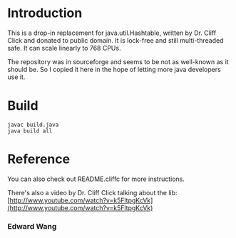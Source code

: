 # Introduction

This is a drop-in replacement for java.util.Hashtable, written by
Dr. Cliff Click and donated to public domain. It is lock-free and
still multi-threaded safe. It can scale linearly to 768 CPUs. 

The repository was in sourceforge and seems to be not as well-known
as it should be. So I copied it here in the hope of letting more
java developers use it.

# Build

	javac build.java
	java build all

# Reference

You can also check out README.cliffc for more instructions.

There's also a video by Dr. Cliff Click talking about the lib: [http://www.youtube.com/watch?v=k5FltpgKcVk](http://www.youtube.com/watch?v=k5FltpgKcVk)

### Edward Wang